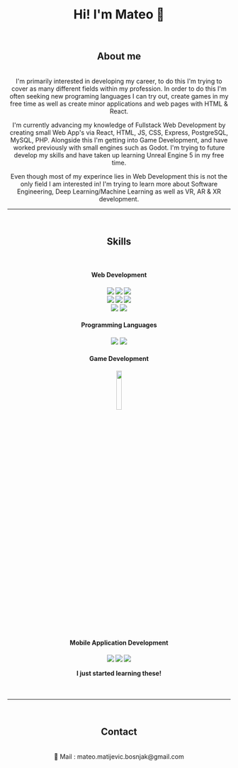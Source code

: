 <h1 align="center">Hi! I'm Mateo 🙂</h1>

<br>
<h2 align="center">About me</h2><br>
<div align="center">
I'm primarily interested in developing my career, to do this I'm trying to cover as many different fields within my profession. In order to do this I'm often seeking 
new programing languages I can try out, create games in my free time as well as create minor applications and web pages with HTML & React.

I'm currently advancing my knowledge of Fullstack Web Development by creating small Web App's via React, HTML, JS, CSS, Express, PostgreSQL, MySQL, PHP.
Alongside this I'm getting into Game Development, and have worked previously with small engines such as Godot. I'm trying to future develop my 
skills and have taken up learning Unreal Engine 5 in my free time.

Even though most of my experince lies in Web Development this is not the only field I am interested in!
I'm trying to learn more about Software Engineering, Deep Learning/Machine Learning as well as VR, AR & XR development.
</div>
<hr/>
<br>
<h2 align="center">Skills</h2><br>
<div align="center">
  <h4 align="center">Web Development<h4>
  
  <img src="https://img.shields.io/badge/HTML5-E34F26?style=for-the-badge&logo=html5&logoColor=white">
  <img src="https://img.shields.io/badge/CSS-239120?&style=for-the-badge&logo=css3&logoColor=white">
  <img src="https://img.shields.io/badge/JavaScript-F7DF1E?style=for-the-badge&logo=javascript&logoColor=black">
  <br>
  <img src="https://img.shields.io/badge/PHP-777BB4?style=for-the-badge&logo=php&logoColor=white">
  <img src="https://img.shields.io/badge/React-20232A?style=for-the-badge&logo=react&logoColor=61DAFB">
  <img src="https://img.shields.io/badge/Express.js-404D59?style=for-the-badge">
  <br>
  <img src="https://img.shields.io/badge/Bootstrap-563D7C?style=for-the-badge&logo=bootstrap&logoColor=white">
  <img src="https://img.shields.io/badge/Tailwind_CSS-38B2AC?style=for-the-badge&logo=tailwind-css&logoColor=white">
  <br>
  <h4 align="center">Programming Languages<h4>
  <img src="https://img.shields.io/badge/C%23-239120?style=for-the-badge&logo=c-sharp&logoColor=white">
  <img src="https://img.shields.io/badge/Java-ED8B00?style=for-the-badge&logo=java&logoColor=white">
  <h4 align="center">Game Development<h4>
  <img src="https://godotengine.org/themes/godotengine/assets/press/logo_large_color_dark.png" style="width: 15%;, height: 15%;">
  <h4 align="center">Mobile Application Development<h4>
  <img src="https://img.shields.io/badge/Kotlin-0095D5?&style=for-the-badge&logo=kotlin&logoColor=white">
  <img src="https://img.shields.io/badge/Swift-FA7343?style=for-the-badge&logo=swift&logoColor=white">
  <img src="https://img.shields.io/badge/React_Native-20232A?style=for-the-badge&logo=react&logoColor=61DAFB">
    <p>I just started learning these!</p>
  <br>
</div>
<hr/>
<br>
<h2 align="center">Contact</h2><br>
<div align="center">
  📧 Mail : mateo.matijevic.bosnjak@gmail.com
</div>
